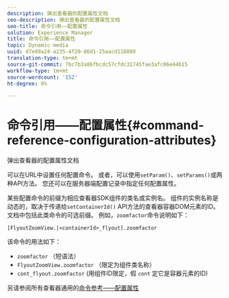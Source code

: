 ```yaml
---
description: 弹出查看器的配置属性文档
seo-description: 弹出查看器的配置属性文档
seo-title: 命令引用——配置属性
solution: Experience Manager
title: 命令引用——配置属性
topic: Dynamic media
uuid: d7e89a24-a235-4f20-86d1-25aacd118880
translation-type: tm+mt
source-git-commit: 7bc7b3a86fbcdc57cfdc31745fae3afc06e44b15
workflow-type: tm+mt
source-wordcount: '152'
ht-degree: 0%

---
```



# 命令引用——配置属性{#command-reference-configuration-attributes}

弹出查看器的配置属性文档

可以在URL中设置任何配置命令。 或者，可以使用`setParam()`、`setParams()`或两种API方法。 您还可以在服务器端配置记录中指定任何配置属性。

某些配置命令的前缀为相应查看器SDK组件的类名或实例名。 组件的实例名称是动态的，取决于传递给`setContainerId()` API方法的查看器容器DOM元素的ID。 文档中包括此类命令的可选前缀。 例如，`zoomfactor`命令说明如下：

`[FlyoutZoomView.|<containerId>_flyout].zoomfactor`

该命令的用法如下：

* `zoomfactor` （短语法）
* `FlyoutZoomView.zoomfactor` （限定为组件类名称）
* `cont_flyout.zoomfactor` (用组件ID限定，假 `cont` 定它是容器元素的ID)

另请参阅所有查看器通用的[命令参考——配置属性](../../../r-html5-viewer-20-cmdref-configattrib/r-html5-viewer-20-cmdref-configattrib.md#concept-850e0f2c49b949deb7cfbfd330d329bd)
